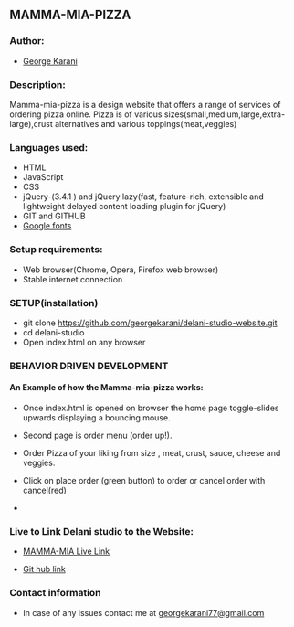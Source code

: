 ## MAMMA-MIA-PIZZA

### Author:
* [George Karani](https://github.com/georgekarani)


### Description:
Mamma-mia-pizza is a design website that offers a range of services of ordering pizza online. Pizza is of various sizes(small,medium,large,extra-large),crust alternatives and various toppings(meat,veggies)

### Languages used:
* HTML
* JavaScript
* CSS
* jQuery-(3.4.1 ) and jQuery lazy(fast, feature-rich, extensible and lightweight delayed content loading plugin for jQuery)
* GIT and GITHUB
* [Google fonts](https://fonts.google.com/)

### Setup requirements:
* Web browser(Chrome, Opera, Firefox web browser)
* Stable internet connection

### SETUP(installation)
* git clone https://github.com/georgekarani/delani-studio-website.git
* cd delani-studio
* Open index.html on any browser

### BEHAVIOR DRIVEN DEVELOPMENT
#### An Example of how the Mamma-mia-pizza works:

* Once index.html is opened on browser the home page toggle-slides upwards displaying a bouncing mouse.

* Second page is order menu (order up!).

* Order Pizza of your liking from size , meat, crust, sauce, cheese and veggies.

* Click on place order (green button) to order or cancel order with cancel(red)

* 

### Live to Link Delani studio to the Website:
* [MAMMA-MIA Live Link](https://georgekarani.github.io/Mammamia-pizza/)

* [Git hub link](https://georgekarani.github.io/delani-studio-website/.)


### Contact information
* In case of any issues contact me at georgekarani77@gmail.com

